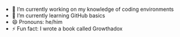 - 🔭 I’m currently working on my knowledge of coding environments
- 🌱 I’m currently learning GitHub basics
- 😄 Pronouns: he/him
- ⚡ Fun fact: I wrote a book called Growthadox
